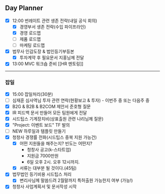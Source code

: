 ## Day Planner
- [x] 12:00 번레이트 관련 생존 전략(내일 공식 회의)
	- [x] 경영부서 생존 전략(수입 파이프라인)
	- [x] 경영 로드맵
	- [ ] 제품 로드맵
	- [ ] 마케팅 로드맵
- [x] 법무사 인감도장 & 법인등기부등본
	- [x] 투자계약 후 필요문서 지홍님께 전달
- [x] 13:00 MVC 워크숍 준비 [[HR 멘토링]]
---
### 잡일
- [x] 15:00 잡일처리(30분)
- [ ] 심재훈 심사역님 투자 관련 연락(현황보고 & 투자) - 이번주 중 또는 다음주 중
- [x] B2G & B2B & B2COM 제안서 준호형 질문
- [x] IR 피드백 문서 만들어 모든 팀원에게 전달
- [x] 시드팁스 기계장치비(상표출원 관련 나리님께 질문)
- [x] "Project: 이벤트 보드" TF 발의
- [ ] NEW 하루일과 템플릿 만들기
- [x] 청창사 경쟁률 전화(시드팁스 중복 지원 가능건)
	- [x] 어떤 지원들을 해주는지? 빈도는 어떤지?
		- 청창사 공고(k-스타트업)
		- 지원금 7000만원
		- 6일 오후 2시. 오후 12시까지. 
	- [x] 서류는 대부분 될 것이다.(45팀)
- [x] 법무법인 등기비용 시드팁스 처리
	- [x] 변리사님께 말씀드려 2월말까지 특허출원 가능한지 여부 (가능!)
- [x] 청창사 사업계획서 및 문서작성 시작